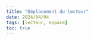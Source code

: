```yaml
---
title: "Déplacement du lecteur"
date: 2024/04/04
tags: [lecteur, espace]
toc: true
---
```

<DIV STYLE="text-align:justify">

